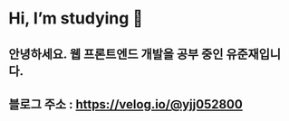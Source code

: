 # Hi, I’m studying 👋
## 안녕하세요. 웹 프론트엔드 개발을 공부 중인 유준재입니다.

## **블로그 주소 :**  https://velog.io/@yjj052800
